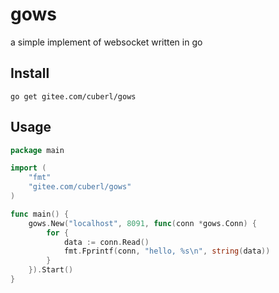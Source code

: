 # gows

a simple implement of websocket written in go

## Install

```
go get gitee.com/cuberl/gows
```

## Usage

```go
package main

import (
	"fmt"
	"gitee.com/cuberl/gows"
)

func main() {
	gows.New("localhost", 8091, func(conn *gows.Conn) {
		for {
			data := conn.Read()
			fmt.Fprintf(conn, "hello, %s\n", string(data))
		}
	}).Start()
}
```